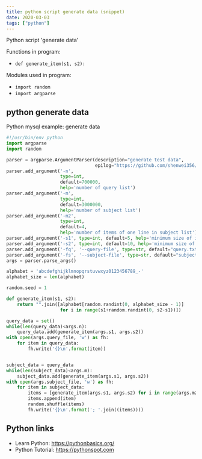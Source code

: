 ```yaml
---
title: python script generate data (snippet)
date: 2020-03-03
tags: ["python"]
---
```

Python script 'generate data'

Functions in program: 
* `def generate_item(s1, s2):`

Modules used in program: 
* `import random`
* `import argparse`

## python generate data

Python mysql example: generate data

```python
#!/usr/bin/env python
import argparse
import random

parser = argparse.ArgumentParser(description="generate test data",
                                 epilog="https://github.com/shenwei356/")
parser.add_argument('-n',
                    type=int,
                    default=700000,
                    help='number of query list')
parser.add_argument('-m',
                    type=int,
                    default=3000000,
                    help='number of subject list')
parser.add_argument('-m2',
                    type=int,
                    default=4,
                    help='number of items of one line in subject list')
parser.add_argument('-s1', type=int, default=5, help='minimum size of item')
parser.add_argument('-s2', type=int, default=10, help='minimum size of item')
parser.add_argument('-fq', '--query-file', type=str, default="query.txt", help='query file')
parser.add_argument('-fs', '--subject-file', type=str, default="subject.txt", help='subject file')
args = parser.parse_args()

alphabet = 'abcdefghijklmnopqrstuvwxyz0123456789_-'
alphabet_size = len(alphabet)

random.seed = 1

def generate_item(s1, s2):
    return "".join([alphabet[random.randint(0, alphabet_size - 1)]
                    for i in range(s1+random.randint(0, s2-s1))])

query_data = set()
while(len(query_data)<args.n):
    query_data.add(generate_item(args.s1, args.s2))
with open(args.query_file, 'w') as fh:
    for item in query_data:
        fh.write('{}\n'.format(item))


subject_data = query_data
while(len(subject_data)<args.m):
    subject_data.add(generate_item(args.s1, args.s2))
with open(args.subject_file, 'w') as fh:
    for item in subject_data:
        items = [generate_item(args.s1, args.s2) for i in range(args.m2)]
        items.append(item)
        random.shuffle(items)
        fh.write('{}\n'.format('; '.join((items))))


```

## Python links

- Learn Python: https://pythonbasics.org/
- Python Tutorial: https://pythonspot.com
